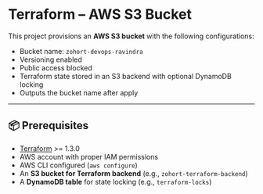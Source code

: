 
# Terraform – AWS S3 Bucket

This project provisions an **AWS S3 bucket** with the following configurations:

- Bucket name: `zohort-devops-ravindra`
- Versioning enabled
- Public access blocked
- Terraform state stored in an S3 backend with optional DynamoDB locking
- Outputs the bucket name after apply

---

## 📦 Prerequisites

- [Terraform](https://developer.hashicorp.com/terraform/downloads) >= 1.3.0
- AWS account with proper IAM permissions
- AWS CLI configured (`aws configure`)
- An **S3 bucket for Terraform backend** (e.g., `zohort-terraform-backend`)
- A **DynamoDB table** for state locking (e.g., `terraform-locks`)
